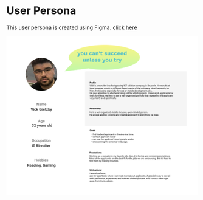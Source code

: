 # User Persona

This user persona is created using Figma.
click [here](https://www.figma.com/file/Qdq88wom0ZKoWydviGqUUz/Persona?node-id=4%3A9)

![user persona](/planning/persona.png)

